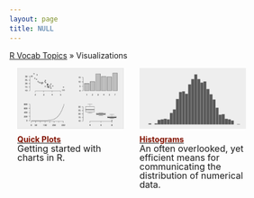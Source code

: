 ```yaml
---
layout: page
title: NULL
---
```


[R Vocab Topics](index) &#187; Visualizations


<STYLE TYPE="text/css"> 
<!-- 
.nomargin {
  margin-top: 0px;
  padding: 0px;
}

.headmargin {
  margin-top: 10px;
  margin-bottom: 0px;
  padding: 0px;
}
--> 
</STYLE>



<div style="width: 125%;">

<div style="float: left; width: 30%; margin-right: 1em; margin-left: 1em;">

<a href="http://bradleyboehmke.github.io/tutorials/quickplots">
<img src="/public/images/visual/quickplots/quickplots_icon2.png" style="display: block; margin: auto;" />
</a>

<h4 class="headmargin"><a href="http://bradleyboehmke.github.io/tutorials/quickplots"><font color="#821122;">Quick Plots</font></a></h4>
<p class="nomargin" style="line-height:1.0">
<font size="3">
Getting started with charts in R.
</font>
</p>

</div>
 
<div style="float: left; width: 30%; margin-right: 1em; margin-left: 1em;">

<a href="http://bradleyboehmke.github.io/tutorials/histograms">
<img src="/public/images/visual/histograms/histogram_icon2.png" style="display: block; margin: auto;" />
</a>

<h4 class="headmargin"><a href="http://bradleyboehmke.github.io/tutorials/histograms"><font color="#821122;">Histograms</font></a></h4>
<p class="nomargin" style="line-height:1.0">
<font size="3">
An often overlooked, yet efficient means for communicating the distribution of numerical data.
</font>
</p>
 
</div>
 
 
<div style="float: left; width: 30%; margin-right: 1em; margin-left: 1em;">


</div>

<br style="clear: left;" />
</div>
